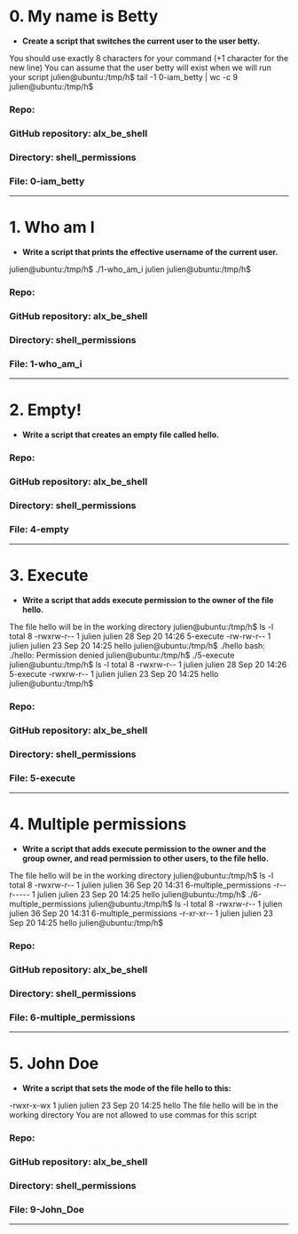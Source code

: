 # 0. My name is Betty
- **Create a script that switches the current user to the user betty.**

You should use exactly 8 characters for your command (+1 character for the new line)
You can assume that the user betty will exist when we will run your script
julien@ubuntu:/tmp/h$ tail -1 0-iam_betty | wc -c
9
julien@ubuntu:/tmp/h$

### Repo:

### GitHub repository: alx_be_shell
### Directory: shell_permissions
### File: 0-iam_betty
------------------------------------------------------------------------------------------
# 1. Who am I
- **Write a script that prints the effective username of the current user.**

julien@ubuntu:/tmp/h$ ./1-who_am_i
julien
julien@ubuntu:/tmp/h$ 

### Repo:

### GitHub repository: alx_be_shell
### Directory: shell_permissions
### File: 1-who_am_i
-----------------------------------------------------------------------------------------
# 2. Empty!
- **Write a script that creates an empty file called hello.**

### Repo:

### GitHub repository: alx_be_shell
### Directory: shell_permissions
### File: 4-empty
----------------------------------------------------------------------------------------
# 3. Execute
- **Write a script that adds execute permission to the owner of the file hello.**

The file hello will be in the working directory
julien@ubuntu:/tmp/h$ ls -l
total 8
-rwxrw-r-- 1 julien julien 28 Sep 20 14:26 5-execute
-rw-rw-r-- 1 julien julien 23 Sep 20 14:25 hello
julien@ubuntu:/tmp/h$ ./hello
bash: ./hello: Permission denied
julien@ubuntu:/tmp/h$ ./5-execute 
julien@ubuntu:/tmp/h$ ls -l
total 8
-rwxrw-r-- 1 julien julien 28 Sep 20 14:26 5-execute
-rwxrw-r-- 1 julien julien 23 Sep 20 14:25 hello
julien@ubuntu:/tmp/h$ 

### Repo:

### GitHub repository: alx_be_shell
### Directory: shell_permissions
### File: 5-execute
----------------------------------------------------------------------------------------
# 4. Multiple permissions
- **Write a script that adds execute permission to the owner and the group owner,
and read permission to other users, to the file hello.**

The file hello will be in the working directory
julien@ubuntu:/tmp/h$ ls -l
total 8
-rwxrw-r-- 1 julien julien 36 Sep 20 14:31 6-multiple_permissions
-r--r----- 1 julien julien 23 Sep 20 14:25 hello
julien@ubuntu:/tmp/h$ ./6-multiple_permissions 
julien@ubuntu:/tmp/h$ ls -l
total 8
-rwxrw-r-- 1 julien julien 36 Sep 20 14:31 6-multiple_permissions
-r-xr-xr-- 1 julien julien 23 Sep 20 14:25 hello
julien@ubuntu:/tmp/h$ 

### Repo:

### GitHub repository: alx_be_shell
### Directory: shell_permissions
### File: 6-multiple_permissions
----------------------------------------------------------------------------------------
# 5. John Doe
- **Write a script that sets the mode of the file hello to this:**

-rwxr-x-wx 1 julien julien 23 Sep 20 14:25 hello
The file hello will be in the working directory
You are not allowed to use commas for this script

### Repo:

### GitHub repository: alx_be_shell
### Directory: shell_permissions
### File: 9-John_Doe
----------------------------------------------------------------------------------------
